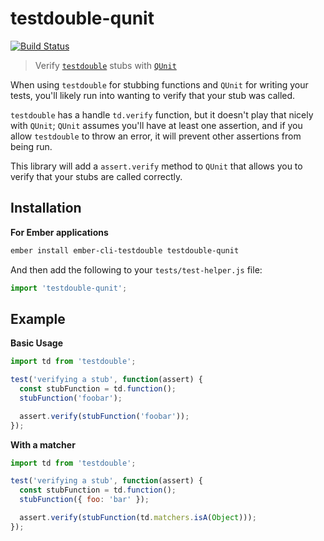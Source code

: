 testdouble-qunit
=================================================================================

[![Build Status](https://travis-ci.org/alexlafroscia/testdouble-qunit.svg?branch=master)](https://travis-ci.org/alexlafroscia/testdouble-qunit)

> Verify [`testdouble`][testdouble] stubs with [`QUnit`][qunit]

When using `testdouble` for stubbing functions and `QUnit` for writing your tests, you'll likely run into wanting to verify that your stub was called.

`testdouble` has a handle `td.verify` function, but it doesn't play that nicely with `QUnit`; `QUnit` assumes you'll have at least one assertion, and if you allow `testdouble` to throw an error, it will prevent other assertions from being run.

This library will add a `assert.verify` method to `QUnit` that allows you to verify that your stubs are called correctly.

Installation
---------------------------------------------------------------------------------

**For Ember applications**

```bash
ember install ember-cli-testdouble testdouble-qunit
```

And then add the following to your `tests/test-helper.js` file:

```javascript
import 'testdouble-qunit';
```

Example
---------------------------------------------------------------------------------

**Basic Usage**

```javascript
import td from 'testdouble';

test('verifying a stub', function(assert) {
  const stubFunction = td.function();
  stubFunction('foobar');

  assert.verify(stubFunction('foobar'));
});
```

**With a matcher**

```javascript
import td from 'testdouble';

test('verifying a stub', function(assert) {
  const stubFunction = td.function();
  stubFunction({ foo: 'bar' });

  assert.verify(stubFunction(td.matchers.isA(Object)));
});
```

[testdouble]: https://github.com/testdouble/testdouble.js/
[qunit]: https://qunitjs.com
